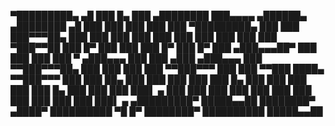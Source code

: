  ▀█████████▄   ▄█       ███    █▄      ███        ▄████████ ███▄▄▄▄      ▄██████▄     ▄████████  ▄█
   ███    ███ ███       ███    ███ ▀█████████▄   ███    ███ ███▀▀▀██▄   ███    ███   ███    ███ ███
   ███    ███ ███       ███    ███    ▀███▀▀██   ███    █▀  ███   ███   ███    █▀    ███    █▀  ███
  ▄███▄▄▄██▀  ███       ███    ███     ███   ▀  ▄███▄▄▄     ███   ███  ▄███         ▄███▄▄▄     ███
 ▀▀███▀▀▀██▄  ███       ███    ███     ███     ▀▀███▀▀▀     ███   ███ ▀▀███ ████▄  ▀▀███▀▀▀     ███
   ███    ██▄ ███       ███    ███     ███       ███    █▄  ███   ███   ███    ███   ███    █▄  ███
   ███    ███ ███▌    ▄ ███    ███     ███       ███    ███ ███   ███   ███    ███   ███    ███ ███▌    ▄
 ▄█████████▀  █████▄▄██ ████████▀     ▄████▀     ██████████  ▀█   █▀    ████████▀    ██████████ █████▄▄██
